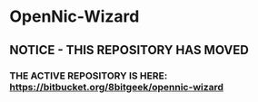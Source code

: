 
# OpenNic-Wizard

## NOTICE - THIS REPOSITORY HAS MOVED
### THE ACTIVE REPOSITORY IS HERE:  https://bitbucket.org/8bitgeek/opennic-wizard
